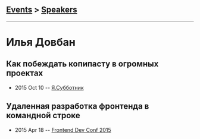 ## [Events](../README.md) > [Speakers](../speakers.md)
---

# Илья Довбан

## Как побеждать копипасту в огромных проектах
- 2015 Oct 10 -- [Я.Субботник](https://events.yandex.ru/lib/talks/3189/)    
## Удаленная разработка фронтенда в командной строке
- 2015 Apr 18 -- [Frontend Dev Conf 2015](https://www.youtube.com/watch?v=Rzsmv0aWFM8)    
